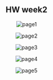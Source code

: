<center>

HW week2
-

![page1](https://dsm04pap003files.storage.live.com/y4mFGqaqLfUP0Z_dioC2w3ctD0loqOLUf1AEdyh-aK7bdlABxrOVC6T-2aeH2LcxwvmoTLvr9aq1EAq-X_QcnMbo5Prsv4gyyTsJNFeEHZ0RJV54XSIhamEjFBbO--L9EKrpfJD852PyFwLcioKlsSjLHL40Hk96FAMVLFYYwMz5f35J_tg5CynH8nDVwbtcXzV?width=4032&height=3024&cropmode=none)

![page2](https://dsm04pap003files.storage.live.com/y4mG9J4ftxyuvYHRIKsrCmxWgBlScNkJ1y3OdilbZHXj0KFYyVmZ3lJ0EUxHzvHosZBZaZughgIz2CQ5lzKUf5l4FUelME5f8qUn5r3lf-HM3L5wj0cE5XxGiEZon-u4YJJi0W8QzwtrL_AGyBmCFdShCRT8KcqSdXIYw0Ub7Jd1OR-IuBkFbrH5oIe-zKQvs7Q?width=4032&height=3024&cropmode=none)

![page3](https://dsm04pap003files.storage.live.com/y4m5tA7ezQATNriTv9sX9UQCT8mZIq2Z8O1BPIrBEbtbFlscnMV7fGSPtzl_dTFCz4tmrpmZJc8CR5zco7OnGkEfIfdG7tqrAQnSuyW__jx9OLcy818SIrhd_05JlbIuwZ4IaZ9_2BfWlx0QiPK5E0h_Z_8vZGPuQdEGLy_kJ4tNonuOaVOUZyb02UDPZmKESoM?width=4032&height=3024&cropmode=none)

![page4](https://dsm04pap003files.storage.live.com/y4mYDMMpb1cLNvHIlHjSCipQSMSJvfBmSxoedpXuSiI5W3ilgj_ZQamQlDT8ZjRg55gWOPmn9tlu39SJRkWdu2BnlzE8vFF_FAPK-pNEpMbC_xQUxnkvkmkhFLFEXQ4kV1B0DSDeSMH3WzZ4Hw9Jg_6ZMvJQ_v6nqyjr1_5rWMdNFvikvKpdtCZT2Rfm1BOLt81?width=4032&height=3024&cropmode=none)

![page5](https://dsm04pap003files.storage.live.com/y4mglh5QPuVwfkYf6P0cq4vp--jrbf_Tp5nqmbXb5jaS2IGwJUSPCRXXAXYbzO7sKuiNky4szLiBU3icBodRfTlLDvuG94XaWm9d8-icIK5R0Ws2q5mtDuf7XOCfozqvqQzlMLbGY2lD-1lG6uguT2k3fMDWu0tz69lbHtIMFTXUsImb_w3UA6ehfPxaSW0x9O_?width=4032&height=3024&cropmode=none)